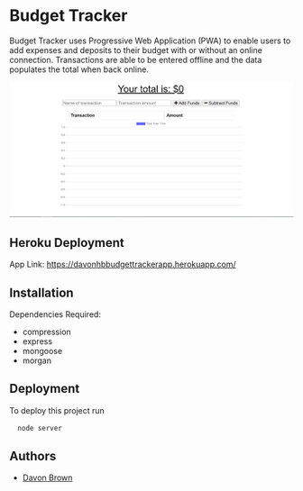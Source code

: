 # Budget Tracker

Budget Tracker uses Progressive Web Application (PWA) to enable users to add expenses and deposits to their budget with or without an online connection. Transactions are able to be entered offline and the data populates the total when back online.

![Screenshot](./img/screenshot-1.png)

## Heroku Deployment 

App Link: https://davonhbbudgettrackerapp.herokuapp.com/

## Installation

Dependencies Required: 
- compression
- express
- mongoose
- morgan


## Deployment

To deploy this project run

```bash
  node server
```


## Authors

- [Davon Brown](https://www.github.com/DavonHB)


